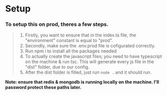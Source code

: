 # Setup

### To setup this on prod, theres a few steps.

> 1.  Firstly, you want to ensure that in the index.ts file, the "environment" constant is equal to "prod".
> 2.  Secondly, make sure the .env.prod file is cofigurated correctly.
> 3.  Run npm i to install all the packages needed
> 4.  To actually create the javascript files; you need to have typescript on the machine & run tsc. This will generate every js file in the "dist" folder, due to our config.
> 5.  After the dist folder is filled, just run `node .` and it should run.

**Note: ensure that redis & mongodb is running locally on the machine. I'll password protect these paths later.**
